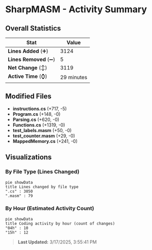 # SharpMASM - Activity Summary 

## Overall Statistics

| Stat                   | Value                                                             |
| ---------------------- | ----------------------------------------------------------------- |
| **Lines Added** (➕)   | 3124                                          |
| **Lines Removed** (➖) | 5                                        |
| **Net Change** (↕)    | 3119                |
| **Active Time** (⌚)   | 29 minutes |


## Modified Files
- **instructions.cs** (+717, -5)
- **Program.cs** (+148, -0)
- **Parsing.cs** (+620, -0)
- **Functions.cs** (+1319, -0)
- **test_labels.masm** (+50, -0)
- **test_counter.masm** (+29, -0)
- **MappedMemory.cs** (+241, -0)

## Visualizations

### By File Type (Lines Changed)

```mermaid
pie showData
title Lines changed by file type
".cs" : 3050
".masm" : 79
```

### By Hour (Estimated Activity Count)

```mermaid
pie showData
title Coding activity by hour (count of changes)
"04h" : 10
"15h" : 12
```


> **Last Updated:** 3/17/2025, 3:55:41 PM